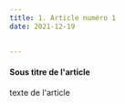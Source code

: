 ```yaml
---
title: 1. Article numéro 1
date: 2021-12-19
 

---
```

#### Sous titre de l'article
texte de l'article